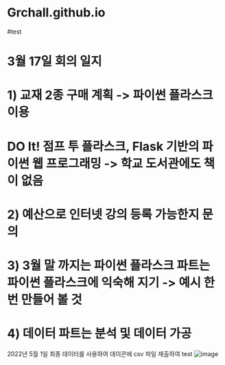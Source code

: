 # Grchall.github.io
#test
# 3월 17일 회의 일지
# 1) 교재 2종 구매 계획 -> 파이썬 플라스크 이용
# DO It!  점프 투 플라스크, Flask 기반의 파이썬 웹 프로그래밍  -> 학교 도서관에도 책이 없음
# 2) 예산으로 인터넷 강의 등록 가능한지 문의 
# 3) 3월 말 까지는 파이썬 플라스크 파트는 파이썬 플라스크에 익숙해 지기 -> 예시 한번 만들어 볼 것
# 4) 데이터 파트는 분석 및 데이터 가공 


2022년 5월 1일
최종 데이터를 사용하여 데이콘에 csv 파일 제출하여 test
![image](https://user-images.githubusercontent.com/101695209/166138310-13b7449d-05a1-4fe6-b648-7a63fca69e66.png)

